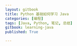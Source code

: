 ```yaml
---
layout: gitbook
title: Python 基础如何学习 Java
categories: [编程]
tags: [Java, Python, 笔记, 总结]
gitbook: learning-java
published: True

---
```

